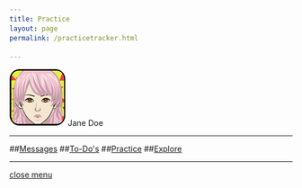 ```yaml
---
title: Practice
layout: page
permalink: /practicetracker.html

---
```

[![Menulogo](https://raw.githubusercontent.com/Stuartbriner/portland/gh-pages/images/avatar.png)](me.html) Jane Doe
*** 
##[Messages](messages.html)
##[To-Do's](todo.html)
##[Practice](practicetracker.html)
##[Explore](explore.html)


***

[close menu](G1_A1_pathway2.html)


